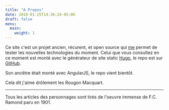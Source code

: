 ```yaml
---
title: "A Propos"
date: 2018-01-25T14:36:24-05:00
draft: false
menu:
  main:
    weight: 1
---
```


Ce site c'est un projet ancien, récurent, et open source qui [me](http://regisphilbiert.com) permet de tester les nouvelles technologies du moment. 
Celui que vous consultez en ce moment est monté avec le générateur de site static [Hugo](https://gohugo.io), le repo est sur [GitHub](https://github.com/regisphilibert/rougon).

Son ancêtre était monté avec AngularJS, le repo vient bientôt.

Cela dit j'aime drôlement les Rougon Macquart.

----
Tous les articles des personnages sont tirés de l'oeuvre immense de F.C. Ramond paru en 1901.




